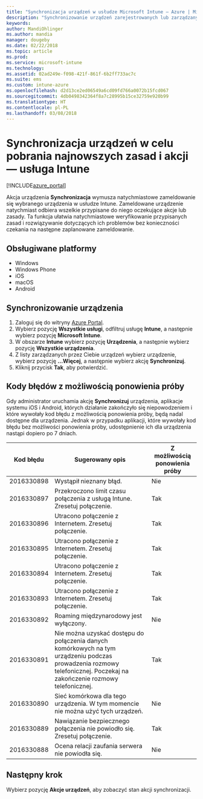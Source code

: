 ```yaml
---
title: "Synchronizacja urządzeń w usłudze Microsoft Intune — Azure | Micrososft Docs"
description: "Synchronizowanie urządzeń zarejestrowanych lub zarządzanych w usłudze Microsoft Intune w celu pobrania najnowszych zasad i akcji. Obejmuje kroki synchronizowania przy użyciu witryny Azure Portal i zawiera listę kodów błędów z możliwością ponowienia próby."
keywords: 
author: MandiOhlinger
ms.author: mandia
manager: dougeby
ms.date: 02/22/2018
ms.topic: article
ms.prod: 
ms.service: microsoft-intune
ms.technology: 
ms.assetid: 02ad249e-f098-421f-861f-6b2ff733ac7c
ms.suite: ems
ms.custom: intune-azure
ms.openlocfilehash: d2d13ce2ed06549a6cd09fd766a0072b15fcd067
ms.sourcegitcommit: 4db0498342364f8a7c28995b15ce32759e920b99
ms.translationtype: HT
ms.contentlocale: pl-PL
ms.lasthandoff: 03/08/2018
---
```

# <a name="sync-devices-to-get-the-latest-policies-and-actions---intune"></a>Synchronizacja urządzeń w celu pobrania najnowszych zasad i akcji — usługa Intune


[!INCLUDE[azure_portal](./includes/azure_portal.md)]

Akcja urządzenia **Synchronizacja** wymusza natychmiastowe zameldowanie się wybranego urządzenia w usłudze Intune. Zameldowane urządzenie natychmiast odbiera wszelkie przypisane do niego oczekujące akcje lub zasady. Ta funkcja ułatwia natychmiastowe weryfikowanie przypisanych zasad i rozwiązywanie dotyczących ich problemów bez konieczności czekania na następne zaplanowane zameldowanie.

## <a name="supported-platforms"></a>Obsługiwane platformy

- Windows
- Windows Phone
- iOS
- macOS
- Android

## <a name="sync-a-device"></a>Synchronizowanie urządzenia

1. Zaloguj się do witryny [Azure Portal](https://portal.azure.com).
2. Wybierz pozycję **Wszystkie usługi**, odfiltruj usługę **Intune**, a następnie wybierz pozycję **Microsoft Intune**. 
3. W obszarze **Intune** wybierz pozycję **Urządzenia**, a następnie wybierz pozycję **Wszystkie urządzenia**.
4. Z listy zarządzanych przez Ciebie urządzeń wybierz urządzenie, wybierz pozycję **...Więcej**, a następnie wybierz akcję **Synchronizuj**.
5. Kliknij przycisk **Tak**, aby potwierdzić.


## <a name="retryable-error-codes"></a>Kody błędów z możliwością ponowienia próby

Gdy administrator uruchamia akcję **Synchronizuj** urządzenia, aplikacje systemu iOS i Android, których działanie zakończyło się niepowodzeniem i które wywołały kod błędu z możliwością ponowienia próby, będą nadal dostępne dla urządzenia. Jednak w przypadku aplikacji, które wywołały kod błędu bez możliwości ponowienia próby, udostępnienie ich dla urządzenia nastąpi dopiero po 7 dniach.


| Kod błędu  | Sugerowany opis | Z możliwością ponowienia próby |
|---|---|---|
| 2016330898 | Wystąpił nieznany błąd. | Nie |
| 2016330897 | Przekroczono limit czasu połączenia z usługą Intune. Zresetuj połączenie. | Tak |
| 2016330896 | Utracono połączenie z Internetem. Zresetuj połączenie. | Tak |
| 2016330895 | Utracono połączenie z Internetem. Zresetuj połączenie. | Tak |
| 2016330894 | Utracono połączenie z Internetem. Zresetuj połączenie. | Tak |
| 2016330893 | Utracono połączenie z Internetem. Zresetuj połączenie. | Tak|
| 2016330892 | Roaming międzynarodowy jest wyłączony. | Nie|
| 2016330891 | Nie można uzyskać dostępu do połączenia danych komórkowych na tym urządzeniu podczas prowadzenia rozmowy telefonicznej. Poczekaj na zakończenie rozmowy telefonicznej. | Tak|
| 2016330890 | Sieć komórkowa dla tego urządzenia. W tym momencie nie można użyć tych urządzeń. | Nie|
| 2016330889 | Nawiązanie bezpiecznego połączenia nie powiodło się. Zresetuj połączenie. | Tak|
| 2016330888 | Ocena relacji zaufania serwera nie powiodła się. | Nie|

## <a name="next-step"></a>Następny krok

Wybierz pozycję **Akcje urządzeń**, aby zobaczyć stan akcji synchronizacji. 
